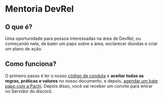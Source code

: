 # Mentoria DevRel

## O que é?
Uma oportunidade para pessoa interessadas na área de DevRel, ou começando nela, de bater um papo sobre a área, exclarecer dúvidas e criar um plano de ação.

## Como funciona?
O primeiro passo é ler o nosso [código de conduta](https://github.com/Abacatinhos/codigo-de-conduta) e **aceitar todas as regras, práticas e valores** no nosso documento, e depois, [agendar um bate papo com a Pachi](https://calendly.com/pachicodes/mentoria-devrel). 
Depois disso, você vai receber um convite para entrar no Servidor do discord.
